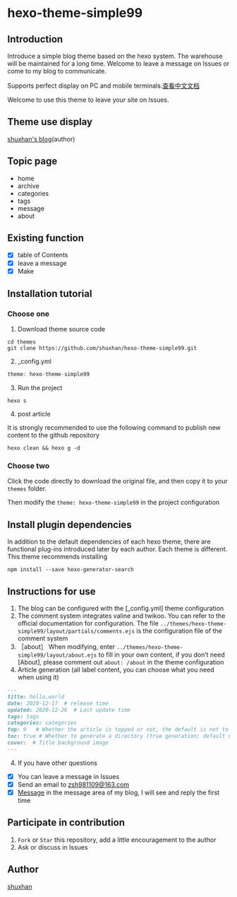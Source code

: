 # hexo-theme-simple99

## Introduction

Introduce a simple blog theme based on the hexo system. The warehouse will be maintained for a long time. Welcome to leave a message on Issues or come to my blog to communicate.

Supports perfect display on PC and mobile terminals.[查看中文文档](https://github.com/shuxhan/hexo-theme-simple99/blob/main/README-zh.md)

Welcome to use this theme to leave your site on Issues.

## Theme use display

[shuxhan's blog](https://shuxhan.com)(author)

## Topic page

- home
- archive
- categories
- tags
- message
- about

## Existing function

- [x] table of Contents
- [x] leave a message
- [x] Make

## Installation tutorial

### Choose one

1. Download theme source code

```shell
cd themes
git clone https://github.com/shuxhan/hexo-theme-simple99.git
```

2. _config.yml 

```js
theme: hexo-theme-simple99
```

3. Run the project

```shell
hexo s
```

4. post article

It is strongly recommended to use the following command to publish new content to the github repository

```shell
hexo clean && hexo g -d
```

### Choose two

Click the code directly to download the original file, and then copy it to your `themes` folder.

Then modify the `theme: hexo-theme-simple99` in the project configuration

## Install plugin dependencies

In addition to the default dependencies of each hexo theme, there are functional plug-ins introduced later by each author. Each theme is different. This theme recommends installing

```shell
npm install --save hexo-generator-search
```

## Instructions for use

1.  The blog can be configured with the [_config.yml] theme configuration
2.  The comment system integrates valine and twikoo. You can refer to the official documentation for configuration. The file `../themes/hexo-theme-simple99/layout/partials/comments.ejs` is the configuration file of the comment system
3.  ［about］
    When modifying, enter `../themes/hexo-theme-simple99/layout/about.ejs` to fill in your own content, if you don’t need [About], please comment out `about: /about` in the theme configuration
4.  Article generation (all label content, you can choose what you need when using it)

```md
---
title: hello,world
date: 2020-12-17  # release time
updated: 2020-12-26  # Last update time
tags: tags
categories: categories
top: 9   # Whether the article is topped or not, the default is not to write top, not top; if the top is selected, the number can be selected, if there are multiple tops, sort by number
toc: true # Whether to generate a directory (true generation; default does not write toc, no generation)
cover:  # Title background image
---
```

4. If you have other questions

- [x] You can leave a message in Issues
- [x] Send an email to zsh981109@163.com
- [x] [Message](https://shuxhan.com/message) in the message area of my blog,
  I will see and reply the first time

## Participate in contribution

1.  `Fork` or `Star` this repository, add a little encouragement to the author
2.  Ask or discuss in Issues


## Author

[shuxhan](https://github.com/shuxhan)
